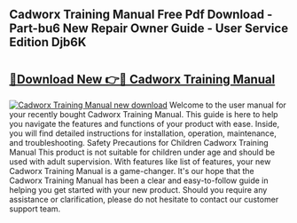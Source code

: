 ## Cadworx Training Manual Free Pdf Download - Part-bu6 New Repair Owner Guide - User Service Edition Djb6K

# <h2><a href="http://bc38992.oget.top/?id=Cadworx+Training+Manual">🔗Download New 👉🔴 Cadworx Training Manual</a></h2>

[![Cadworx Training Manual new download](https://i.imgur.com/5g1atiW.png)](http://bc38992.oget.top/?id=Cadworx+Training+Manual)
Welcome to the user manual for your recently bought Cadworx Training Manual. This guide is here to help you navigate the features and functions of your product with ease. Inside, you will find detailed instructions for installation, operation, maintenance, and troubleshooting. Safety Precautions for Children Cadworx Training Manual This product is not suitable for children under age and should be used with adult supervision. With features like list of features, your new Cadworx Training Manual is a game-changer. It's our hope that the Cadworx Training Manual has been a clear and easy-to-follow guide in helping you get started with your new product. Should you require any assistance or clarification, please do not hesitate to contact our customer support team.
